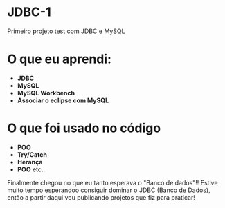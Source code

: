 # JDBC-1
Primeiro projeto test com JDBC e MySQL
# O que eu aprendi:
* **JDBC**
* **MySQL**
* **MySQL Workbench**
* **Associar o eclipse com MySQL**
# O que foi usado no código
* **POO**
* **Try/Catch**
* **Herança** 
* **POO** etc..

Finalmente chegou no que eu tanto esperava o "Banco de dados"!!
Estive muito tempo esperandoo consiguir dominar o JDBC (Banco de Dados),
então a partir daqui vou publicando projetos que fiz para praticar!
